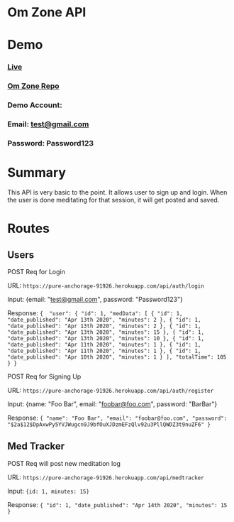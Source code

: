 # Om Zone API

# Demo
### [Live](https://omzone.snazzyj.now.sh/)
### [Om Zone Repo](https://github.com/snazzyj/OmZone)
### Demo Account:
### Email: test@gmail.com
### Password: Password123

# Summary
This API is very basic to the point. It allows user to sign up and login. When the user is done meditating for that session, it will get posted and saved.

# Routes

## Users

  POST Req for Login
  
  URL: `https://pure-anchorage-91926.herokuapp.com/api/auth/login`
  
  Input: {email: "test@gmail.com", password: "Password123"}
  
  Response: `{ 
        "user": {
          "id": 1,
          "medData": [
            {
                "id": 1,
                "date_published": "Apr 13th 2020",
                "minutes": 2
            },
            {
                "id": 1,
                "date_published": "Apr 13th 2020",
                "minutes": 2
            },
            {
                "id": 1,
                "date_published": "Apr 13th 2020",
                "minutes": 15
            },
            {
                "id": 1,
                "date_published": "Apr 13th 2020",
                "minutes": 10
            },
            {
                "id": 1,
                "date_published": "Apr 11th 2020",
                "minutes": 1
            },
            {
                "id": 1,
                "date_published": "Apr 11th 2020",
                "minutes": 1
            },
            {
                "id": 1,
                "date_published": "Apr 10th 2020",
                "minutes": 1
            }
        ],
        "totalTime": 105
    }
   }`
  
  POST Req for Signing Up
  
  URL: `https://pure-anchorage-91926.herokuapp.com/api/auth/register`
  
  Input: {name: "Foo Bar", email: "foobar@foo.com", password: "BarBar"}
  
  Response: `{
    "name": "Foo Bar",
    "email": "foobar@foo.com",
    "password": "$2a$12$DpAxwPy5YVJWugcn9J9bfOuXJDzmEFzQlv92u3PllQWDZ3t9nuZF6"
}`

##  Med Tracker 
  
  POST Req will post new meditation log
  
  URL: `https://pure-anchorage-91926.herokuapp.com/api/medtracker`
  
  Input: `{id: 1, minutes: 15}`
  
  Response: `{
    "id": 1,
    "date_published": "Apr 14th 2020",
    "minutes": 15
}`
  
  
